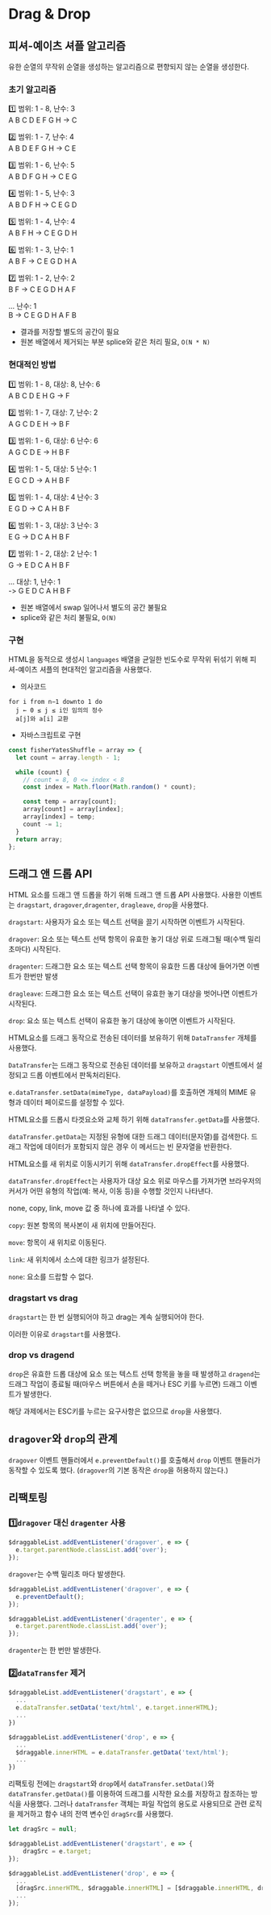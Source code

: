 # Drag & Drop

## 피셔-예이츠 셔플 알고리즘

유한 순열의 무작위 순열을 생성하는 알고리즘으로 편향되지 않는 순열을 생성한다.

### 초기 알고리즘

1️⃣ 범위: 1 - 8, 난수: 3  
A B C D E F G H -> C

2️⃣ 범위: 1 - 7, 난수: 4  
A B D E F G H -> C E

3️⃣ 범위: 1 - 6, 난수: 5  
A B D F G H -> C E G

4️⃣ 범위: 1 - 5, 난수: 3  
A B D F H -> C E G D

5️⃣ 범위: 1 - 4, 난수: 4  
A B F H -> C E G D H

6️⃣ 범위: 1 - 3, 난수: 1  
A B F -> C E G D H A

7️⃣ 범위: 1 - 2, 난수: 2  
B F -> C E G D H A F

... 난수: 1  
B -> C E G D H A F B

- 결과를 저장할 별도의 공간이 필요
- 원본 배열에서 제거되는 부분 splice와 같은 처리 필요, `O(N * N)`

### 현대적인 방법

1️⃣ 범위: 1 - 8, 대상: 8, 난수: 6  
A B C D E H G -> F

2️⃣ 범위: 1 - 7, 대상: 7, 난수: 2  
A G C D E H -> B F

3️⃣ 범위: 1 - 6, 대상: 6 난수: 6  
A G C D E -> H B F

4️⃣ 범위: 1 - 5, 대상: 5 난수: 1  
E G C D -> A H B F

5️⃣ 범위: 1 - 4, 대상: 4 난수: 3  
E G D -> C A H B F

6️⃣ 범위: 1 - 3, 대상: 3 난수: 3  
E G -> D C A H B F

7️⃣ 범위: 1 - 2, 대상: 2 난수: 1  
G -> E D C A H B F

... 대상: 1, 난수: 1  
-> G E D C A H B F

- 원본 배열에서 swap 일어나서 별도의 공간 불필요
- splice와 같은 처리 불필요, `O(N)`

### 구현

HTML을 동적으로 생성시 `languages` 배열을 균일한 빈도수로 무작위 뒤섞기 위해 피셔-예이츠 셔플의 현대적인 알고리즘을 사용했다.

- 의사코드

```
for i from n−1 downto 1 do
  j ← 0 ≤ j ≤ i인 임의의 정수
  a[j]와 a[i] 교환
```

- 자바스크립트로 구현

```js
const fisherYatesShuffle = array => {
  let count = array.length - 1;

  while (count) {
    // count = 8, 0 <= index < 8
    const index = Math.floor(Math.random() * count);

    const temp = array[count];
    array[count] = array[index];
    array[index] = temp;
    count -= 1;
  }
  return array;
};
```

## 드래그 앤 드롭 API

HTML 요소를 드래그 앤 드롭을 하기 위해 드래그 앤 드롭 API 사용했다.
사용한 이벤트는 `dragstart`, `dragover`,`dragenter`, `dragleave`, `drop`을 사용했다.

`dragstart`: 사용자가 요소 또는 텍스트 선택을 끌기 시작하면 이벤트가 시작된다.

`dragover`: 요소 또는 텍스트 선택 항목이 유효한 놓기 대상 위로 드래그될 때(수백 밀리초마다) 시작된다.

`dragenter`: 드래그한 요소 또는 텍스트 선택 항목이 유효한 드롭 대상에 들어가면 이벤트가 한번만 발생

`dragleave`: 드래그한 요소 또는 텍스트 선택이 유효한 놓기 대상을 벗어나면 이벤트가 시작된다.

`drop`: 요소 또는 텍스트 선택이 유효한 놓기 대상에 놓이면 이벤트가 시작된다.

HTML요소를 드래그 동작으로 전송된 데이터를 보유하기 위해 `DataTransfer` 개체를 사용했다.

`DataTransfer`는 드래그 동작으로 전송된 데이터를 보유하고 `dragstart` 이벤트에서 설정되고 드롭 이벤트에서 판독처리된다.

`e.dataTransfer.setData(mimeType, dataPayload)`를 호출하면 개체의 MIME 유형과 데이터 페이로드를 설정할 수 있다.

HTML요소를 드롭시 타겟요소와 교체 하기 위해 `dataTransfer.getData`를 사용했다.

`dataTransfer.getData`는 지정된 유형에 대한 드래그 데이터(문자열)를 검색한다. 드래그 작업에 데이터가 포함되지 않은 경우 이 메서드는 빈 문자열을 반환한다.

HTML요소를 새 위치로 이동시키기 위해 `dataTransfer.dropEffect`를 사용했다.

`dataTransfer.dropEffect`는 사용자가 대상 요소 위로 마우스를 가져가면 브라우저의 커서가 어떤 유형의 작업(예: 복사, 이동 등)을 수행할 것인지 나타낸다.

none, copy, link, move 값 중 하나에 효과를 나타낼 수 있다.

`copy`: 원본 항목의 복사본이 새 위치에 만들어진다.

`move`: 항목이 새 위치로 이동된다.

`link`: 새 위치에서 소스에 대한 링크가 설정된다.

`none`: 요소를 드랍할 수 없다.

### dragstart vs drag

`dragstart`는 한 번 실행되어야 하고 drag는 계속 실행되어야 한다.

이러한 이유로 `dragstart`를 사용했다.

### drop vs dragend

`drop`은 유효한 드롭 대상에 요소 또는 텍스트 선택 항목을 놓을 때 발생하고 `dragend`는 드래그 작업이 종료될 때(마우스 버튼에서 손을 떼거나 ESC 키를 누르면) 드래그 이벤트가 발생한다.

해당 과제에서는 ESC키를 누르는 요구사항은 없으므로 `drop`을 사용했다.

## `dragover`와 `drop`의 관계

`dragover` 이벤트 핸들러에서 `e.preventDefault()`를 호출해서 `drop` 이벤트 핸들러가 동작할 수 있도록 했다. (`dragover`의 기본 동작은 `drop`을 허용하지 않는다.)

## 리팩토링

### 1️⃣`dragover` 대신 `dragenter` 사용

```js
$draggableList.addEventListener('dragover', e => {
  e.target.parentNode.classList.add('over');
});
```

`dragover`는 수백 밀리초 마다 발생한다.

```js
$draggableList.addEventListener('dragover', e => {
  e.preventDefault();
});

$draggableList.addEventListener('dragenter', e => {
  e.target.parentNode.classList.add('over');
});
```

`dragenter`는 한 번만 발생한다.

### 2️⃣`dataTransfer` 제거

```js
$draggableList.addEventListener('dragstart', e => {
  ...
  e.dataTransfer.setData('text/html', e.target.innerHTML);
  ...
})

$draggableList.addEventListener('drop', e => {
  ...
  $draggable.innerHTML = e.dataTransfer.getData('text/html');
  ...
})
```

리팩토링 전에는 `dragstart`와 `drop`에서 `dataTransfer.setData()`와 `dataTransfer.getData()`를 이용하여 드래그를 시작한 요소를 저장하고 참조하는 방식을 사용했다. 그러나 `dataTransfer` 객체는 파일 작업의 용도로 사용되므로 관련 로직을 제거하고 함수 내의 전역 변수인 `dragSrc`를 사용했다.

```js
let dragSrc = null;

$draggableList.addEventListener('dragstart', e => {
    dragSrc = e.target;
});

$draggableList.addEventListener('drop', e => {
  ...
  [dragSrc.innerHTML, $draggable.innerHTML] = [$draggable.innerHTML, dragSrc.innerHTML];
  ...
});
```
